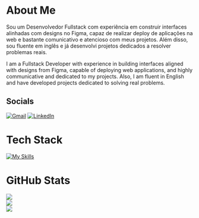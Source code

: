# About Me

Sou um Desenvolvedor Fullstack com experiência em construir interfaces alinhadas com designs no Figma, capaz de realizar deploy de aplicações na web e bastante comunicativo e atencioso com meus projetos. Além disso, sou fluente em inglês e já desenvolvi projetos dedicados a resolver problemas reais. 

I am a Fullstack Developer with experience in building interfaces aligned with designs from Figma, capable of deploying web applications, and highly communicative and dedicated to my projects. Also, I am fluent in English and have developed projects dedicated to solving real problems.


## Socials
[![Gmail](https://img.shields.io/badge/Gmail-D14836?style=flat&logo=gmail&logoColor=white)](mailto:lfta@cesar.school)
[![LinkedIn](https://img.shields.io/badge/LinkedIn-%230077B5.svg?logo=linkedin&logoColor=white)](https://linkedin.com/in/lfta)

# Tech Stack
[![My Skills](https://skillicons.dev/icons?i=react,next,express,ts,js,java,django,python,docker,mysql)](https://skillicons.dev)

# GitHub Stats
![](https://github-readme-stats.vercel.app/api?username=seconds4decay&theme=dracula&hide_border=false&include_all_commits=true&count_private=false)<br/>
![](https://github-readme-streak-stats.herokuapp.com/?user=seconds4decay&theme=dracula&hide_border=false)<br/>
![](https://github-readme-stats.vercel.app/api/top-langs/?username=seconds4decay&theme=dracula&hide_border=false&include_all_commits=true&count_private=false&layout=compact)
